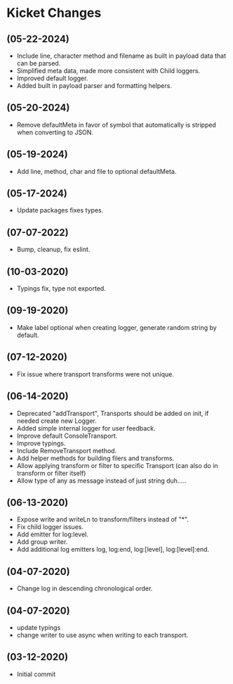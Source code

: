 # Kicket Changes

## (05-22-2024)

- Include line, character method and filename as built in payload data that can be parsed. 
- Simplified meta data, made more consistent with Child loggers. 
- Improved default logger.
- Added built in payload parser and formatting helpers.

## (05-20-2024)

- Remove defaultMeta in favor of symbol that automatically is stripped when converting to JSON.

## (05-19-2024)

- Add line, method, char and file to optional defaultMeta.

## (05-17-2024)

- Update packages fixes types.

## (07-07-2022)

- Bump, cleanup, fix eslint.

## (10-03-2020)

- Typings fix, type not exported.

## (09-19-2020)

- Make label optional when creating logger, generate random string by default.

## (07-12-2020)

- Fix issue where transport transforms were not unique.

## (06-14-2020)

- Deprecated "addTransport", Transports should be added on init, if needed create new Logger.
- Added simple internal logger for user feedback.
- Improve default ConsoleTransport.
- Improve typings.
- Include RemoveTransport method.
- Add helper methods for building filers and transforms.
- Allow applying transform or filter to specific Transport (can also do in transform or filter itself)
- Allow type of any as message instead of just string duh.....

## (06-13-2020)

- Expose write and writeLn to transform/filters instead of "*".
- Fix child logger issues.
- Add emitter for log:level.
- Add group writer.
- Add additional log emitters log, log:end, log:[level], log:[level]:end.

## (04-07-2020)

- Change log in descending chronological order.

## (04-07-2020)

- update typings
- change writer to use async when writing to each transport.

## (03-12-2020)

- Initial commit